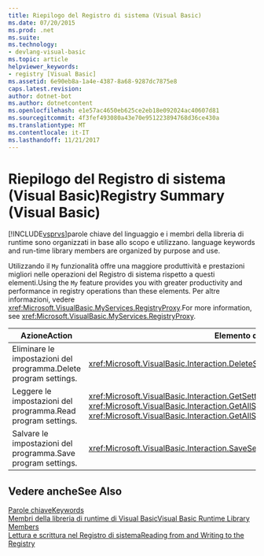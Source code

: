 ```yaml
---
title: Riepilogo del Registro di sistema (Visual Basic)
ms.date: 07/20/2015
ms.prod: .net
ms.suite: 
ms.technology:
- devlang-visual-basic
ms.topic: article
helpviewer_keywords:
- registry [Visual Basic]
ms.assetid: 6e90eb8a-1a4e-4387-8a68-9287dc7875e8
caps.latest.revision: 
author: dotnet-bot
ms.author: dotnetcontent
ms.openlocfilehash: e1e57ac4650eb625ce2eb18e092024ac40607d81
ms.sourcegitcommit: 4f3fef493080a43e70e951223894768d36ce430a
ms.translationtype: MT
ms.contentlocale: it-IT
ms.lasthandoff: 11/21/2017
---
```

# <a name="registry-summary-visual-basic"></a><span data-ttu-id="ce830-102">Riepilogo del Registro di sistema (Visual Basic)</span><span class="sxs-lookup"><span data-stu-id="ce830-102">Registry Summary (Visual Basic)</span></span>
[!INCLUDE[vsprvs](~/includes/vsprvs-md.md)]<span data-ttu-id="ce830-103">parole chiave del linguaggio e i membri della libreria di runtime sono organizzati in base allo scopo e utilizzano.</span><span class="sxs-lookup"><span data-stu-id="ce830-103"> language keywords and run-time library members are organized by purpose and use.</span></span>  
  
 <span data-ttu-id="ce830-104">Utilizzando il `My` funzionalità offre una maggiore produttività e prestazioni migliori nelle operazioni del Registro di sistema rispetto a questi elementi.</span><span class="sxs-lookup"><span data-stu-id="ce830-104">Using the `My` feature provides you with greater productivity and performance in registry operations than these elements.</span></span> <span data-ttu-id="ce830-105">Per altre informazioni, vedere <xref:Microsoft.VisualBasic.MyServices.RegistryProxy>.</span><span class="sxs-lookup"><span data-stu-id="ce830-105">For more information, see <xref:Microsoft.VisualBasic.MyServices.RegistryProxy>.</span></span>  
  
|<span data-ttu-id="ce830-106">**Azione**</span><span class="sxs-lookup"><span data-stu-id="ce830-106">**Action**</span></span>|<span data-ttu-id="ce830-107">**Elemento di linguaggio**</span><span class="sxs-lookup"><span data-stu-id="ce830-107">**Language element**</span></span>|  
|----------------|--------------------------|  
|<span data-ttu-id="ce830-108">Eliminare le impostazioni del programma.</span><span class="sxs-lookup"><span data-stu-id="ce830-108">Delete program settings.</span></span>|<xref:Microsoft.VisualBasic.Interaction.DeleteSetting%2A>|  
|<span data-ttu-id="ce830-109">Leggere le impostazioni del programma.</span><span class="sxs-lookup"><span data-stu-id="ce830-109">Read program settings.</span></span>|<span data-ttu-id="ce830-110"><xref:Microsoft.VisualBasic.Interaction.GetSetting%2A>, <xref:Microsoft.VisualBasic.Interaction.GetAllSettings%2A></span><span class="sxs-lookup"><span data-stu-id="ce830-110"><xref:Microsoft.VisualBasic.Interaction.GetSetting%2A>, <xref:Microsoft.VisualBasic.Interaction.GetAllSettings%2A></span></span>|  
|<span data-ttu-id="ce830-111">Salvare le impostazioni del programma.</span><span class="sxs-lookup"><span data-stu-id="ce830-111">Save program settings.</span></span>|<xref:Microsoft.VisualBasic.Interaction.SaveSetting%2A>|  
  
## <a name="see-also"></a><span data-ttu-id="ce830-112">Vedere anche</span><span class="sxs-lookup"><span data-stu-id="ce830-112">See Also</span></span>  
 [<span data-ttu-id="ce830-113">Parole chiave</span><span class="sxs-lookup"><span data-stu-id="ce830-113">Keywords</span></span>](../../../visual-basic/language-reference/keywords/index.md)  
 [<span data-ttu-id="ce830-114">Membri della libreria di runtime di Visual Basic</span><span class="sxs-lookup"><span data-stu-id="ce830-114">Visual Basic Runtime Library Members</span></span>](../../../visual-basic/language-reference/runtime-library-members.md)  
 [<span data-ttu-id="ce830-115">Lettura e scrittura nel Registro di sistema</span><span class="sxs-lookup"><span data-stu-id="ce830-115">Reading from and Writing to the Registry</span></span>](../../../visual-basic/developing-apps/programming/computer-resources/reading-from-and-writing-to-the-registry.md)

